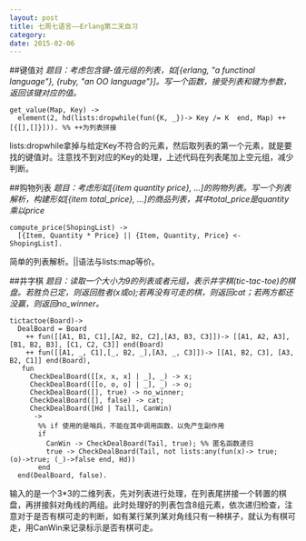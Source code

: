 ```yaml
---
layout: post
title: 七周七语言——Erlang第二天自习
category: 
date: 2015-02-06
---
```


##键值对
*题目：考虑包含键-值元组的列表，如[{erlang, "a functinal language"}, {ruby, "an OO language"}]。写一个函数，接受列表和键为参数，返回该键对应的值。*

    get_value(Map, Key) ->
      element(2, hd(lists:dropwhile(fun({K, _})-> Key /= K  end, Map) ++ [{[],[]}])). %% ++为列表拼接
	  
<!-- more -->

lists:dropwhile拿掉与给定Key不符合的元素，然后取列表的第一个元素，就是要找的键值对。注意找不到对应的Key的处理，上述代码在列表尾加上空元组，减少判断。

##购物列表
*题目：考虑形如[{item quantity price}, ...]的购物列表。写一个列表解析，构建形如[{item total_price}, ...]的商品列表，其中total_price是quantity乘以price*

    compute_price(ShopingList) ->
      [{Item, Quantity * Price} || {Item, Quantity, Price} <- ShopingList].
      
	  
简单的列表解析。\|\|语法与lists:map等价。
      
##井字棋
*题目：读取一个大小为9的列表或者元组，表示井字棋(tic-tac-toe)的棋盘。若胜负已定，则返回胜者(x或o);若再没有可走的棋，则返回cat；若两方都还没赢，则返回no_winner。*

    tictactoe(Board)->
      DealBoard = Board
        ++ fun([[A1, B1, C1],[A2, B2, C2],[A3, B3, C3]])-> [[A1, A2, A3], [B1, B2, B3], [C1, C2, C3]] end(Board)
        ++ fun([[A1, _, C1],[_, B2, _],[A3, _, C3]])-> [[A1, B2, C3], [A3, B2, C1]] end(Board),
       fun
         CheckDealBoard([[x, x, x] | _], _) -> x;
         CheckDealBoard([[o, o, o] | _], _) -> o;
         CheckDealBoard([], true) -> no_winner;
         CheckDealBoard([], false) -> cat;
         CheckDealBoard([Hd | Tail], CanWin)
          ->
           %% if 使用的是哨兵，不能在其中调用函数，以免产生副作用
           if
             CanWin -> CheckDealBoard(Tail, true); %% 匿名函数递归
             true -> CheckDealBoard(Tail, not lists:any(fun(x)-> true; (o)->true; (_)->false end, Hd))
           end
      end(DealBoard, false).
      
输入的是一个3*3的二维列表，先对列表进行处理，在列表尾拼接一个转置的棋盘，再拼接斜对角线的两组。此时处理好的列表包含8组元素，依次递归检查，注意对于是否有棋可走的判断，如有某行某列某对角线只有一种棋子，就认为有棋可走，用CanWin来记录标示是否有棋可走。

